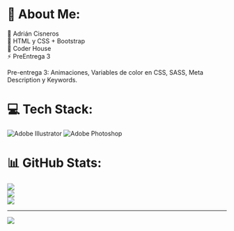 # 💫 About Me:
🔭 Adrián Cisneros<br>👯 HTML y CSS + Bootstrap<br>🤝 Coder House<br>⚡ PreEntrega 3

Pre-entrega 3: Animaciones, Variables de color en CSS, SASS, Meta Description y Keywords.

# 💻 Tech Stack:
![Adobe Illustrator](https://img.shields.io/badge/adobeillustrator-%23FF9A00.svg?style=for-the-badge&logo=adobeillustrator&logoColor=white) ![Adobe Photoshop](https://img.shields.io/badge/adobephotoshop-%2331A8FF.svg?style=for-the-badge&logo=adobephotoshop&logoColor=white)
# 📊 GitHub Stats:
![](https://github-readme-stats.vercel.app/api?username=arkxdesign&theme=dark&hide_border=false&include_all_commits=false&count_private=false)<br/>
![](https://github-readme-streak-stats.herokuapp.com/?user=arkxdesign&theme=dark&hide_border=false)<br/>
![](https://github-readme-stats.vercel.app/api/top-langs/?username=arkxdesign&theme=dark&hide_border=false&include_all_commits=false&count_private=false&layout=compact)

---
[![](https://visitcount.itsvg.in/api?id=arkxdesign&icon=0&color=0)](https://visitcount.itsvg.in)

<!-- Proudly created with GPRM ( https://gprm.itsvg.in ) -->

